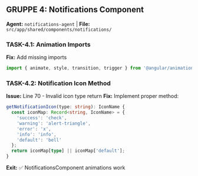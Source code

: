 ## GRUPPE 4: Notifications Component
**Agent:** `notifications-agent` | **File:** `src/app/shared/components/notifications/`

### TASK-4.1: Animation Imports
**Fix:** Add missing imports
```typescript
import { animate, style, transition, trigger } from '@angular/animations';
```

### TASK-4.2: Notification Icon Method
**Issue:** Line 70 - Invalid icon type return
**Fix:** Implement proper method:
```typescript
getNotificationIcon(type: string): IconName {
  const iconMap: Record<string, IconName> = {
    'success': 'check',
    'warning': 'alert-triangle',
    'error': 'x',
    'info': 'info',
    'default': 'bell'
  };
  return iconMap[type] || iconMap['default'];
}
```

**Exit:** ✅ NotificationsComponent animations work